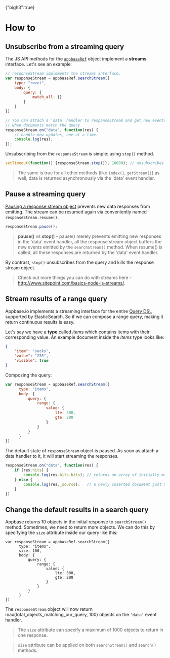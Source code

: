 {"bigh3":true}

# How to

## Unsubscribe from a streaming query

The JS API methods for the [``appbaseRef``](http://docs.appbase.io/scalr/javascript/api-reference.html#javascript-api-reference-setup-new-appbase) object implement a **streams** interface. Let's see an example:

```js
// responseStream implements the streams interface.
var responseStream = appbaseRef.searchStream({
    type: "tweet",
    body: {
        query: {
            match_all: {}
        }
    }
})

// You can attach a 'data' handler to responseStream and get new events
// when documents match the query
responseStream.on("data", function(res) {
    // handle new updates, one at a time.
    console.log(res);
});
```

Unsubscribing from the ``responseStream`` is simple: using ``stop()`` method.

```js
setTimeout(function() {responseStream.stop()}, 10000); // unsubscribes after 10s timeout
```

> <span class="fa fa-info-circle"></span> The same is true for all other methods (like ``index()``, ``getStream()``) as well, data is returned asynchronously via the 'data' event handler.

## Pause a streaming query

[Pausing a response stream object](https://nodejs.org/api/stream.html#stream_readable_pause) prevents new data responses from emitting. The stream can be resumed again via conveniently named ``responseStream.resume()``.

```js
responseStream.pause();
```

> <span class="fa fa-info-circle"></span> **pause()** vs **stop()** - pause() merely prevents emitting new responses in the 'data' event handler, all the response stream object buffers the new events emitted by the ``searchStream()`` method. When resume() is called, all these responses are returned by the 'data' event handler. 

By contrast, ``stop()`` unsubscribes from the query and kills the response stream object.

> <span class="fa fa-star"></span> Check out more things you can do with streams here -  http://www.sitepoint.com/basics-node-js-streams/.

## Stream results of a range query

Appbase.io implements a streaming interface for the entire [Query DSL](https://www.elastic.co/guide/en/elasticsearch/reference/1.7/query-dsl.html) supported by ElasticSearch. So if we can compose a range query, making it return continuous results is easy.

Let's say we have a **type** called *items* which contains items with their corresponding value. An example document inside the *items* type looks like:

```json
{
    "item": "socks",
    "value": "255",
    "visible": true
}
```

Composing the query:

```js
var responseStream = appbaseRef.searchStream({
      type: "items",
      body: {
          query: {
              range: {
                  value: {
                      lte: 300,
                      gte: 200
                  }
              }
          }
      }
})
```

The default state of ``responseStream`` object is paused. As soon as attach a data handler to it, it will start streaming the responses.

```js
responseStream.on("data", function(res) {
    if (res.hits) {
        console.log(res.hits.hits); // returns an array of initially matching objects
    } else {
        console.log(res._source);   // a newly inserted document just matched the range query 
    }
})
```

## Change the default results in a search query

Appbase returns 10 objects in the initial response to ``searchStream()`` method. Sometimes, we need to return more objects. We can do this by specifying the ``size`` attribute inside our query like this:

```
var responseStream = appbaseRef.searchStream({
      type: "items",
      size: 100,
      body: {
          query: {
              range: {
                  value: {
                      lte: 300,
                      gte: 200
                  }
              }
          }
      }
})
```

The ``responseStream`` object will now return max(total_objects_matching_our_query, 100) objects on the ``'data'`` event handler.

> <span class="fa fa-star"></span> The ``size`` attribute can specify a maximum of 1000 objects to return in one response.

> <span class="fa fa-info-circle"></span> ``size`` attribute can be applied on both ``searchStream()`` and ``search()`` methods.
